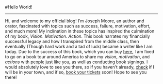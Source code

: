 #Hello World!
_____

Hi, and welcome to my official blog! I'm Joseph Moore, an author and orator, fascinated with topics such as success, failure, motivation, effort, and much more! My inclination in these topics has inspired the culmination of my book, *Vision. Motivation. Action*. This book narrates my financially successful legacy and how I transpired from the middle class, then eventually (Though hard work and a tad of luck) became a writer like I am today. Due to the success of this book, which you can buy [here](/buy-book), I am fixed to go on a book tour around America to share my *vision*, *motivation*, and *actions* with people just like you, as well as conducting book signings. I would absolutely love to see you there, so if you haven't already, [check](/event-schedule) if I will be in your town, and if so, [book your tickets](/booking) soon! Hope to see you there!
